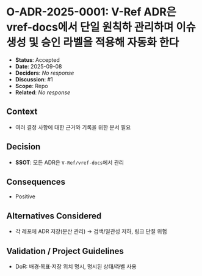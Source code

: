 # O-ADR-2025-0001: V-Ref ADR은 vref-docs에서 단일 원칙하 관리하며 이슈 생성 및 승인 라벨을 적용해 자동화 한다

  - **Status**: Accepted
  - **Date**: 2025-09-08
  - **Deciders**: _No response_
  - **Discussion**: #1
  - **Scope**: Repo
  - **Related**: _No response_

  ## Context
  - 여러 결정 사항에 대한 근거와 기록을 위한 문서 필요
  
  ## Decision
  * **SSOT**: 모든 ADR은 `V-Ref/vref-docs`에서 관리
  
  ## Consequences
  * Positive
  
  ## Alternatives Considered
  - 각 레포에 ADR 저장(분산 관리) → 검색/일관성 저하, 링크 단절 위험
  
  ## Validation / Project Guidelines
  - DoR: 배경·목표·저장 위치 명시, 명시된 상태/라벨 사용
  